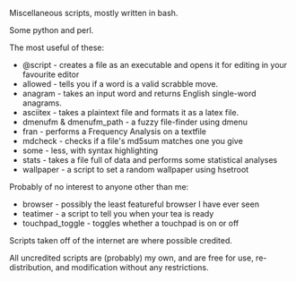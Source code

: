 Miscellaneous scripts, mostly written in bash.

Some python and perl.

The most useful of these:
* @script - creates a file as an executable and opens it for editing in your favourite editor
* allowed - tells you if a word is a valid scrabble move. 
* anagram - takes an input word and returns English single-word anagrams.
* asciitex - takes a plaintext file and formats it as a latex file.
* dmenufm & dmenufm_path - a fuzzy file-finder using dmenu
* fran - performs a Frequency Analysis on a textfile
* mdcheck - checks if a file's md5sum matches one you give
* some - less, with syntax highlighting
* stats - takes a file full of data and performs some statistical analyses
* wallpaper - a script to set a random wallpaper using hsetroot

Probably of no interest to anyone other than me:
* browser - possibly the least featureful browser I have ever seen
* teatimer - a script to tell you when your tea is ready
* touchpad_toggle - toggles whether a touchpad is on or off

Scripts taken off of the internet are where possible credited.

All uncredited scripts are (probably) my own, and are free for use, re-distribution, and modification without any restrictions.
